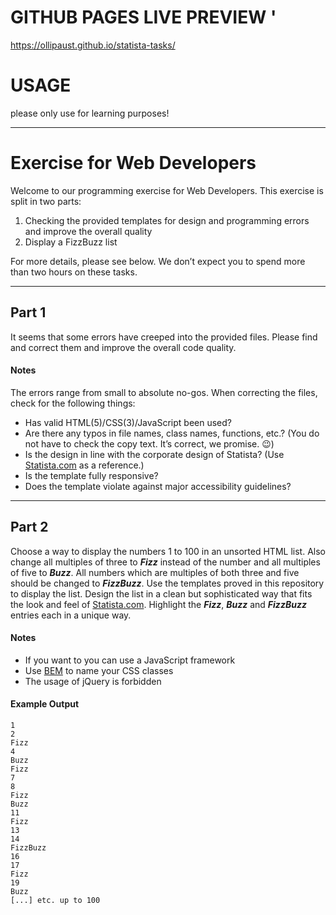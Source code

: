 # GITHUB PAGES LIVE PREVIEW '
https://ollipaust.github.io/statista-tasks/

# USAGE #
please only use for learning purposes!
__________________________________________________________________________________

# Exercise for Web Developers #

Welcome to our programming exercise for Web Developers. This exercise is split in two parts:

1. Checking the provided templates for design and programming errors and improve the overall quality
2. Display a FizzBuzz list

For more details, please see below. We don’t expect you to spend more than two hours on these tasks.

---

## Part 1 ##

It seems that some errors have creeped into the provided files.
Please find and correct them and improve the overall code quality.

#### Notes ####

The errors range from small to absolute no-gos. When correcting the files, check for the following things:

* Has valid HTML(5)/CSS(3)/JavaScript been used?
* Are there any typos in file names, class names, functions, etc.? (You do not have to check the copy text. It’s correct, we promise. 😉)
* Is the design in line with the corporate design of Statista? (Use [Statista.com](https://www.statista.com/) as a reference.)
* Is the template fully responsive?
* Does the template violate against major accessibility guidelines?

---

## Part 2 ##

Choose a way to display the numbers 1 to 100 in an unsorted HTML list. Also change all multiples of three to ***Fizz*** instead of the number and all multiples of five to ***Buzz***. All numbers which are multiples of both three and five should be changed to ***FizzBuzz***.
Use the templates proved in this repository to display the list.
Design the list in a clean but sophisticated way that fits the look and feel of [Statista.com](https://www.statista.com/). Highlight the ***Fizz***, ***Buzz*** and ***FizzBuzz*** entries each in a unique way.

#### Notes ####

* If you want to you can use a JavaScript framework
* Use [BEM](http://getbem.com/naming/) to name your CSS classes
* The usage of jQuery is forbidden

#### Example Output ####

```
1
2
Fizz
4
Buzz
Fizz
7
8
Fizz
Buzz
11
Fizz
13
14
FizzBuzz
16
17
Fizz
19
Buzz
[...] etc. up to 100
```
